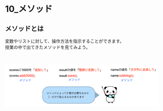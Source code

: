 # **10_メソッド**

## **メソッドとは**

変数やリストに対して、操作方法を指示することができます。  
授業の中で出てきたメソッドを見てみよう。

<br>

![method](img/10_method1-1.png)

<br>
